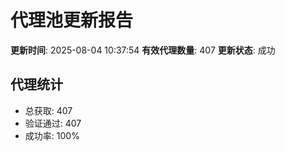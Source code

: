 # 代理池更新报告

**更新时间**: 2025-08-04 10:37:54
**有效代理数量**: 407
**更新状态**:  成功

## 代理统计
- 总获取: 407
- 验证通过: 407
- 成功率: 100%
